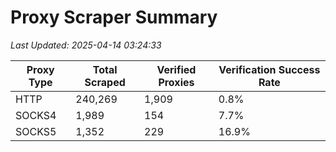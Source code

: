 # Proxy Scraper Summary

_Last Updated: 2025-04-14 03:24:33_

| Proxy Type | Total Scraped | Verified Proxies | Verification Success Rate |
|------------|--------------|------------------|--------------------------|
| HTTP | 240,269 | 1,909 | 0.8% |
| SOCKS4 | 1,989 | 154 | 7.7% |
| SOCKS5 | 1,352 | 229 | 16.9% |
